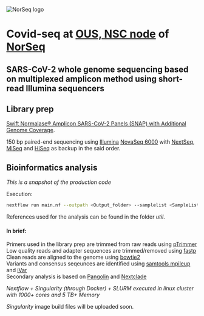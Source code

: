 ![NorSeq logo](http://genomics.no/oslo/uploads/images/NorSeqLogo_Acronym%20Colormix.png)

# Covid-seq at [OUS, NSC node](https://www.sequencing.uio.no/) of [NorSeq](https://www.norseq.org/)

## SARS-CoV-2 whole genome sequencing based on multiplexed amplicon method using short-read Illumina sequencers

## Library prep

[Swift Normalase® Amplicon SARS-CoV-2 Panels (SNAP) with Additional Genome Coverage](https://swiftbiosci.com/swif-normalase-amplicon-sars-cov-2-panels/).  

150 bp paired-end sequencing using [Illumina](https://www.illumina.com) [NovaSeq 6000](https://www.illumina.com/systems/sequencing-platforms/novaseq.html) with [NextSeq](https://www.illumina.com/systems/sequencing-platforms/nextseq.html), [MiSeq](https://www.illumina.com/systems/sequencing-platforms/miseq.html) and [HiSeq](https://www.illumina.com/systems/sequencing-platforms/hiseq-2500.html) as backup in the said order.

## Bioinformatics analysis

_This is a snapshot of the production code_

Execution:
```bash
nextflow run main.nf --outpath <Output_folder> --samplelist <SampleList.csv>  --align_tool "bowtie2" -resume
```

References used for the analysis can be found in the folder _util_.
  
#### In brief:

Primers used in the library prep are trimmed from raw reads using [pTrimmer](https://github.com/DMU-lilab/pTrimmer)  
Low quality reads and adapter sequences are trimmed/removed using [fastp](https://github.com/OpenGene/fastp)  
Clean reads are aligned to the genome using [bowtie2](http://bowtie-bio.sourceforge.net/bowtie2/index.shtml)  
Variants and consensus seqeunces are identified using [samtools mpileup](http://www.htslib.org/doc/samtools-mpileup.html) and [iVar](https://github.com/andersen-lab/ivar)  
Secondary analysis is based on [Pangolin](https://cov-lineages.org/) and [Nextclade](https://clades.nextstrain.org/)  


_Nextflow + Singularity (through Docker) + SLURM executed in linux cluster with 1000+ cores and 5 TB+ Memory_

_Singularity_ image build files will be uploaded soon.

